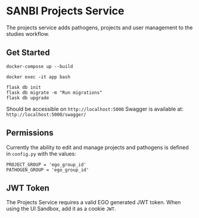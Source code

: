 # SANBI Projects Service

The projects service adds pathogens, projects and user management to the studies workflow.


## Get Started

```
docker-compose up --build
```

```
docker exec -it app bash
```

```
flask db init
flask db migrate -m "Run migrations"
flask db upgrade
```
Should be accessible on `http://localhost:5000`
Swagger is available at: `http://localhost:5000/swagger/`

## Permissions

Currently the ability to edit and manage projects and pathogens is defined in `config.py` with the values:

```
PROJECT_GROUP = 'ego_group_id'
PATHOGEN_GROUP = 'ego_group_id'
```

## JWT Token

The Projects Service requires a valid EGO generated JWT token. When using the UI Sandbox, add it as a cookie `JWT`.
